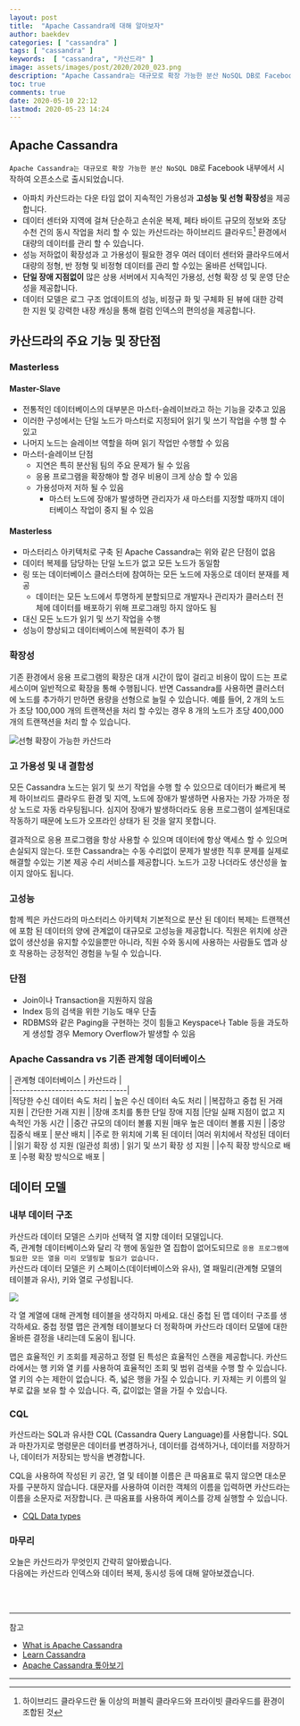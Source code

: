 ```yaml
---
layout: post
title:  "Apache Cassandra에 대해 알아보자"
author: baekdev
categories: [ "cassandra" ]
tags: [ "cassandra" ]
keywords:  [ "cassandra", "카산드라" ]  
image: assets/images/post/2020/2020_023.png
description: "Apache Cassandra는 대규모로 확장 가능한 분산 NoSQL DB로 Facebook 내부에서 시작하여 오픈소스로 출시되었습니다. 아파치 카산드라는 다운 타임 없이 지속적인 가용성과 고성능 및 선형 확장성을 제공합니다. 데이터 센터와 지역에 걸쳐 단순하고 손쉬운 복제, 페타 바이트 규모의 정보와 초당 수천 건의 동시 작업을 처리 할 수 있는 카산드라는 하이브리드 클라우드 환경에서 대량의 데이터를 관리 할 수 있습니다. 성능 저하없이 확장성과 고 가용성이 필요한 경우 여러 데이터 센터와 클라우드에서 대량의 정형, 반 정형 및 비정형 데이터를 관리 할 수있는 올바른 선택입니다. "    
toc: true  
comments: true  
date: 2020-05-10 22:12   
lastmod: 2020-05-23 14:24   
---   
```



## Apache Cassandra  

`Apache Cassandra는 대규모로 확장 가능한 분산 NoSQL DB`로 Facebook 내부에서 시작하여 오픈소스로 출시되었습니다.  
- 아파치 카산드라는 다운 타임 없이 지속적인 가용성과 **고성능 및 선형 확장성**을 제공합니다. 
- 데이터 센터와 지역에 걸쳐 단순하고 손쉬운 복제, 페타 바이트 규모의 정보와 초당 수천 건의 동시 작업을 처리 할 수 있는 카산드라는 하이브리드 클라우드[^1] 환경에서 대량의 데이터를 관리 할 수 있습니다.  
- 성능 저하없이 확장성과 고 가용성이 필요한 경우 여러 데이터 센터와 클라우드에서 대량의 정형, 반 정형 및 비정형 데이터를 관리 할 수있는 올바른 선택입니다.
- **단일 장애 지점없이** 많은 상용 서버에서 지속적인 가용성, 선형 확장 성 및 운영 단순성을 제공합니다.
- 데이터 모델은 로그 구조 업데이트의 성능, 비정규 화 및 구체화 된 뷰에 대한 강력한 지원 및 강력한 내장 캐싱을 통해 컬럼 인덱스의 편의성을 제공합니다.   


## 카산드라의 주요 기능 및 장단점  
 
### Masterless  

#### Master-Slave  
- 전통적인 데이터베이스의 대부분은 마스터-슬레이브라고 하는 기능을 갖추고 있음  
- 이러한 구성에서는 단일 노드가 마스터로 지정되어 읽기 및 쓰기 작업을 수행 할 수 있고  
- 나머지 노드는 슬레이브 역할을 하며 읽기 작업만 수행할 수 있음  
- 마스터-슬레이브 단점  
  - 지연은 특히 분산됨 팀의 주요 문제가 될 수 있음  
  - 응용 프로그램을 확장해야 할 경우 비용이 크게 상승 할 수 있음  
  - 가용성마저 저하 될 수 있음  
    - 마스터 노드에 장애가 발생하면 관리자가 새 마스터를 지정할 때까지 데이터베이스 작업이 중지 될 수 있음  

#### Masterless  
- 마스터리스 아키텍처로 구축 된 Apache Cassandra는 위와 같은 단점이 없음   
- 데이터 복제를 담당하는 단일 노드가 없고 모든 노드가 동일함    
- 링 또는 데이터베이스 클러스터에 참여하는 모든 노드에 자동으로 데이터 분재를 제공  
  - 데이터는 모든 노드에서 투명하게 분할되므로 개발자나 관리자가 클러스터 전체에 데이터를 배포하기 위해 프로그래밍 하지 않아도 됨    
- 대신 모든 노드가 읽기 및 쓰기 작업을 수행  
- 성능이 향상되고 데이터베이스에 복원력이 추가 됨  

### 확장성
기존 환경에서 응용 프로그램의 확장은 대개 시간이 많이 걸리고 비용이 많이 드는 프로세스이며 일반적으로 확장을 통해 수행됩니다. 반면 Cassandra를 사용하면 클러스터에 노드를 추가하기 만하면 용량을 선형으로 늘릴 수 있습니다. 예를 들어, 2 개의 노드가 초당 100,000 개의 트랜잭션을 처리 할 수있는 경우 8 개의 노드가 초당 400,000 개의 트랜잭션을 처리 할 수 ​​있습니다.  

![선형 확장이 가능한 카산드라]({{site.url}}{{site.baseurl}}/{{site.assetsurl}}/images/post/2020/2020_023_001.png)  

### 고 가용성 및 내 결함성  
모든 Cassandra 노드는 읽기 및 쓰기 작업을 수행 할 수 있으므로 데이터가 빠르게 복제 하이브리드 클라우드 환경 및 지역, 노드에 장애가 발생하면 사용자는 가장 가까운 정상 노드로 자동 라우팅됩니다. 
심지어 장애가 발생하더라도 응용 프로그램이 설계된대로 작동하기 때문에 노드가 오프라인 상태가 된 것을 알지 못합니다.  

결과적으로 응용 프로그램을 항상 사용할 수 있으며 데이터에 항상 액세스 할 수 있으며 손실되지 않는다. 또한 Cassandra는 수동 수리없이 문제가 발생한 직후 문제를 실제로 해결할 수있는 기본 제공 수리 서비스를 제공합니다. 노드가 고장 나더라도 생산성을 높이지 않아도 됩니다.  


### 고성능
함께 찍은 카산드라의 마스터리스 아키텍처 기본적으로 분산 된 데이터 복제는 트랜잭션에 포함 된 데이터의 양에 관계없이 대규모로 고성능을 제공합니다. 직원은 위치에 상관없이 생산성을 유지할 수있을뿐만 아니라, 직원 수와 동시에 사용하는 사람들도 앱과 상호 작용하는 긍정적인 경험을 누릴 수 있습니다.

### 단점  
- Join이나 Transaction을 지원하지 않음  
- Index 등의 검색을 위한 기능도 매우 단출  
- RDBMS와 같은 Paging을 구현하는 것이 힘들고 Keyspace나 Table 등을 과도하게 생성할 경우 Memory Overflow가 발생할 수 있음  


### Apache Cassandra vs 기존 관계형 데이터베이스    

| 관계형 데이터베이스 | 카산드라 |  
|--------------------------------|  
|적당한 수신 데이터 속도 처리 | 높은 수신 데이터 속도 처리 |
|복잡하고 중첩 된 거래 지원 | 간단한 거래 지원 |
|장애 조치를 통한 단일 장애 지점 |단일 실패 지점이 없고 지속적인 가동 시간 |
|중간 규모의 데이터 볼륨 지원 |매우 높은 데이터 볼륨 지원 |
|중앙 집중식 배포 | 분산 배치 |
|주로 한 위치에 기록 된 데이터 |여러 위치에서 작성된 데이터 |
|읽기 확장 성 지원 (일관성 희생) | 읽기 및 쓰기 확장 성 지원 |
|수직 확장 방식으로 배포 |수평 확장 방식으로 배포 |

  
## 데이터 모델    
### 내부 데이터 구조  

카산드라 데이터 모델은 스키마 선택적 열 지향 데이터 모델입니다.  
즉, 관계형 데이터베이스와 달리 각 행에 동일한 열 집합이 없어도되므로 `응용 프로그램에 필요한 모든 열을 미리 모델링할 필요가 없습니다.`    
카산드라 데이터 모델은 키 스페이스(데이터베이스와 유사), 열 패밀리(관계형 모델의 테이블과 유사), 키와 열로 구성됩니다.    

![]({{site.url}}{{site.baseurl}}/{{site.assetsurl}}/images/post/2020/2020_023_002.jpg)  

각 열 계열에 대해 관계형 테이블을 생각하지 마세요. 대신 중첩 된 맵 데이터 구조를 생각하세요. 중첩 정렬 맵은 관계형 테이블보다 더 정확하며 카산드라 데이터 모델에 대한 올바른 결정을 내리는데 도움이 됩니다.  
  
<script src="https://gist.github.com/baekdev/a4a38c65e70f7b51b72dc298baa93f4b.js"></script>  

맵은 효율적인 키 조회를 제공하고 정렬 된 특성은 효율적인 스캔을 제공합니다. 
카산드라에서는 행 키와 열 키를 사용하여 효율적인 조회 및 범위 검색을 수행 할 수 있습니다. 
열 키의 수는 제한이 없습니다. 즉, 넓은 행을 가질 수 있습니다. 
키 자체는 키 이름의 일부로 값을 보유 할 수 있습니다. 즉, 값이없는 열을 가질 수 있습니다.  

### CQL  

카산드라는 SQL과 유사한 CQL (Cassandra Query Language)를 사용합니다. SQL과 마찬가지로 명령문은 데이터를 변경하거나, 데이터를 검색하거나, 데이터를 저장하거나, 데이터가 저장되는 방식을 변경합니다.  
<script src="https://gist.github.com/baekdev/9176790bff80bf2fa7f2d2fe9004a13b.js"></script>  

CQL을 사용하여 작성된 키 공간, 열 및 테이블 이름은 큰 따옴표로 묶지 않으면 대소문자를 구분하지 않습니다. 대문자를 사용하여 이러한 객체의 이름을 입력하면 카산드라는 이름을 소문자로 저장합니다. 큰 따옴표를 사용하여 케이스를 강제 실행할 수 있습니다.  

<script src="https://gist.github.com/baekdev/a43ba9f71f4a7d0a540d3c50add0f94c.js"></script>  
- <a href="https://docs.datastax.com/en/dse/6.8/cql/cql/cql_reference/refDataTypes.html" target="_blank">CQL Data types</a>  


### 마무리  

오늘은 카산드라가 무엇인지 간략히 알아봤습니다.  
다음에는 카산드라 인덱스와 데이터 복제, 동시성 등에 대해 알아보겠습니다.  

<br/><br/>  

---    
참고    
  - <a href="https://www.datastax.com/resources/definitions/what-is-apache-cassandra" target="_blank">What is Apache Cassandra</a>      
  - <a href="https://teddyma.gitbooks.io/learncassandra/" target="_blank">Learn Cassandra</a>    
  - <a href="https://meetup.toast.com/posts/58" target="_blank">Apache Cassandra 톺아보기</a>  


---  
[^1]: 하이브리드 클라우드란 둘 이상의 퍼블릭 클라우드와 프라이빗 클라우드를 환경이 조합된 것
